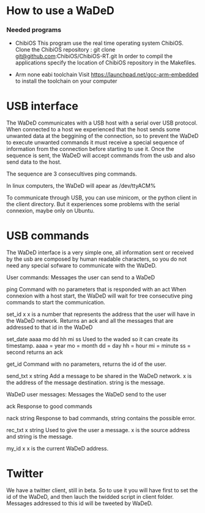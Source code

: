 How to use a WaDeD
==================

### Needed programs

* ChibiOS
This program use the real time operating system ChibiOS.
Clone the ChibiOS repository : git clone git@github.com:ChibiOS/ChibiOS-RT.git
In order to compil the applications specify the location of ChibiOS repository
in the Makefiles.

* Arm none eabi toolchain
Visit https://launchpad.net/gcc-arm-embedded to install the toolchain on your
computer

# USB interface

The WaDeD communicates with a USB host with a serial over USB protocol.
When connected to a host we experienced that the host sends some unwanted data
at the beggining of the connection, so to prevent the WaDeD to execute unwanted
commands it must receive a special sequence of information from the connection
before starting to use it. Once the sequence is sent, the WaDeD will accept
commands from the usb and also send data to the host.

The sequence are 3 consecultives ping commands.

In linux computers, the WaDeD will apear as /dev/ttyACM%

To communicate through USB, you can use minicom, or the python client in the
client directory. But it experiences some problems with the serial connexion,
maybe only on Ubuntu.

# USB commands

The WaDeD interface is a very simple one, all information sent or received by
the usb are composed by human readable characters, so you do not need any
special sofware to communicate with the WaDeD.

User commands:
Messages the user can send to a WaDeD

ping
    Command with no parameters that is responded with an act
    When connexion with a host start, the WaDeD will wait for tree
    consecutive ping commands to start the communication.

set_id x
    x is a number that represents the address that the user will have in the
    WaDeD network. Returns an ack and all the messages that are addressed to
    that id in the WaDeD

set_date aaaa mo dd hh mi ss
    Used to the waded so it can create its timestamp.
    aaaa = year
    mo = month
    dd = day
    hh = hour
    mi = minute
    ss = second
    returns an ack

get_id
    Command with no parameters, returns the id of the user.

send_txt x string
    Add a message to be shared in the WaDeD network.
    x is the address of the message destination.
    string is the message.

WaDeD user messages:
Messages the WaDeD send to the user

ack
    Response to good commands

nack string
    Response to bad commands, string contains the possible error.

rec_txt x string
    Used to give the user a message. x is the source address and string is the
    message.

my_id x
    x is the current WaDeD address.

# Twitter

We have a twitter client, still in beta. So to use it you will have first to
set the id of the WaDeD, and then lauch the twidded script in client folder.
Messages addressed to this id will be tweeted by WaDeD.
